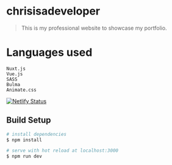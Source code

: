 # chrisisadeveloper

> This is my professional website to showcase my portfolio.

# Languages used

<code>Nuxt.js</code>
<br>
<code>Vue.js</code>
<br>
<code>SASS</code>
<br>
<code>Bulma</code>
<br>
<code>Animate.css</code>

[![Netlify Status](https://api.netlify.com/api/v1/badges/dc0af6e6-d044-42b4-909e-aa709c5fd101/deploy-status)](https://app.netlify.com/sites/chrisisadeveloper/deploys)

## Build Setup

``` bash
# install dependencies
$ npm install

# serve with hot reload at localhost:3000
$ npm run dev
